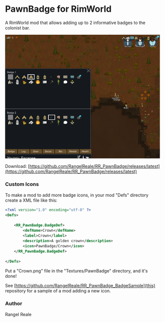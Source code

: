 # PawnBadge for RimWorld

A RimWorld mod that allows adding up to 2 informative badges to the colonist bar.

![Screenshot](About/Preview.png)

Download:
[https://github.com/RangelReale/RR_PawnBadge/releases/latest](https://github.com/RangelReale/RR_PawnBadge/releases/latest)

### Custom Icons

To make a mod to add more badge icons, in your mod "Defs" directory create a XML file like this:

```xml
<?xml version="1.0" encoding="utf-8" ?>
<Defs>

	<RR_PawnBadge.BadgeDef>
		<defName>Crown</defName>
		<label>Crown</label>
		<description>A golden crown</description>
		<icon>PawnBadge/Crown</icon>
	</RR_PawnBadge.BadgeDef>
	
</Defs>
```

Put a "Crown.png" file in the "Textures/PawnBadge" directory, and it's done!

See [https://github.com/RangelReale/RR_PawnBadge_BadgeSample](this) repository for a sample of a mod adding a new icon.

### Author

Rangel Reale